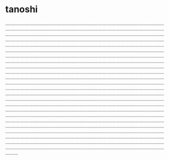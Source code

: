 # tanoshi
..........................................................................................................................................................................................................................................................................................................................................................................................................................................................................................................................................................................................................................................................................................................................................................................................................................................................................................................................................................................................................................................................................................................................................................................................................................................................................................................................................................................................................................................................................................................................................................................................................................................................................................................................................................................................................................................................................................................................................................................................................................................................................................................................................................................................................................................................................................................................................................................................................................................................................................................................................................................................................................................................................................................................................................................................................................................................................................................................................................................................................................................................................................................